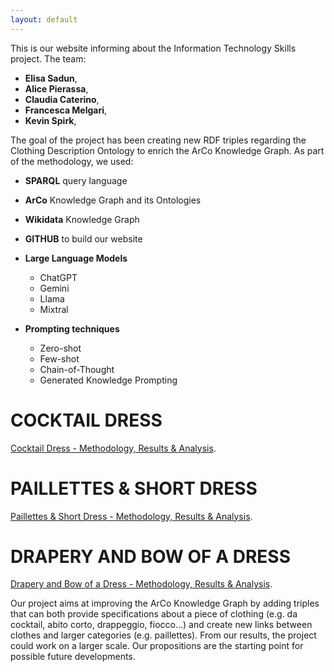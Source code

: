 ```yaml
---
layout: default
---
```


This is our website informing about the Information Technology Skills project. The team: 
- **Elisa Sadun**, 
- **Alice Pierassa**, 
- **Claudia Caterino**, 
- **Francesca Melgari**, 
- **Kevin Spirk**, 

The goal of the project has been creating new RDF triples regarding the Clothing Description Ontology to enrich the ArCo Knowledge Graph. 
As part of the methodology, we used:
- **SPARQL** query language
- **ArCo** Knowledge Graph and its Ontologies
- **Wikidata** Knowledge Graph  
- **GITHUB** to build our website
  
- **Large Language Models**
  - ChatGPT 
  - Gemini
  - Llama
  - Mixtral
    
- **Prompting techniques**
  - Zero-shot
  - Few-shot
  - Chain-of-Thought
  - Generated Knowledge Prompting  


# COCKTAIL DRESS

[Cocktail Dress - Methodology, Results & Analysis](./another-page.html). 

# PAILLETTES & SHORT DRESS

[Paillettes & Short Dress - Methodology, Results & Analysis](./another-page2.html).


# DRAPERY AND BOW OF A DRESS

[Drapery and Bow of a Dress - Methodology, Results & Analysis](./another-page3.html).






Our project aims at improving the ArCo Knowledge Graph by adding triples that can both provide specifications about a piece of clothing (e.g. da cocktail, abito corto, drappeggio, fiocco…) and create new links between clothes and larger categories (e.g. paillettes). From our results, the project could work on a larger scale. Our propositions are the starting point for possible future developments.


